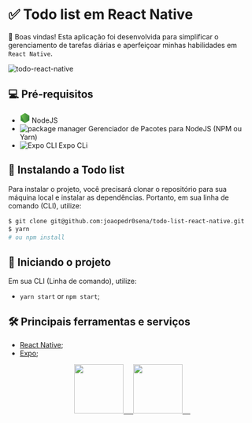 #  :white_check_mark: Todo list em React Native

:wave: Boas vindas! Esta aplicação foi desenvolvida para simplificar o gerenciamento de tarefas diárias e aperfeiçoar minhas habilidades em `React Native`.

![todo-react-native](https://github.com/joaopedr0sena/todo-list-react-native/assets/85967112/b8f80a34-6329-454e-8ffa-f64767ab7f4d)

## :computer: Pré-requisitos

- <img src="https://raw.githubusercontent.com/devicons/devicon/master/icons/nodejs/nodejs-original.svg" alt="nodejs" width="20" height="20"/> NodeJS
- <img src="https://raw.githubusercontent.com/gurayyarar/NodeJsPackageManager/master/images/app.png" alt="package manager" width="20" height="20"/> Gerenciador de Pacotes para NodeJS (NPM ou Yarn)
- <img src="https://github.com/joaopedr0sena/todo-list-react-native/assets/85967112/3f736cfd-3fe1-402e-badb-ed2337ebcf7a" alt="Expo CLI" width="20" height="20"/> Expo CLi

## :page_facing_up: Instalando a Todo list
Para instalar o projeto, você precisará clonar o repositório para sua máquina local e instalar as dependências. Portanto, em sua linha de comando (CLI), utilize:
```bash
$ git clone git@github.com:joaopedr0sena/todo-list-react-native.git
$ yarn
# ou npm install
```

## :rocket: Iniciando o projeto
Em sua CLI (Linha de comando), utilize:
- `yarn start` or `npm start`;

## :hammer_and_wrench: Principais ferramentas e serviços
- [React Native](https://reactnative.dev/);
- [Expo](https://expo.dev/);

<div align="center">
  <a href="https://reactnative.dev/">
    <img height="100" width="100" src="https://cdn.jsdelivr.net/gh/devicons/devicon/icons/react/react-original.svg"/>
    &nbsp;&nbsp;&nbsp;
  </a>
  <a href="https://expo.dev/client/">
    <img height="100" width="100" src="https://github.com/joaopedr0sena/todo-list-react-native/assets/85967112/3f736cfd-3fe1-402e-badb-ed2337ebcf7a";
" />
    &nbsp;&nbsp;&nbsp;
  </a>
</div>
